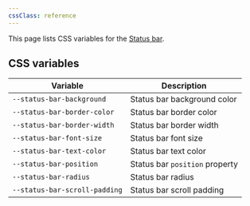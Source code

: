 ```yaml
---
cssClass: reference
---
```


This page lists CSS variables for the [Status bar](https://help.obsidian.md/User+interface/Workspace/Status+bar).

## CSS variables

| Variable                      | Description                    |
| ----------------------------- | ------------------------------ |
| `--status-bar-background`     | Status bar background color    |
| `--status-bar-border-color`   | Status bar border color        |
| `--status-bar-border-width`   | Status bar border width        |
| `--status-bar-font-size`      | Status bar font size           |
| `--status-bar-text-color`     | Status bar text color          |
| `--status-bar-position`       | Status bar `position` property |
| `--status-bar-radius`         | Status bar radius              |
| `--status-bar-scroll-padding` | Status bar scroll padding      |
